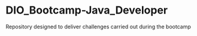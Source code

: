 # DIO_Bootcamp-Java_Developer
Repository designed to deliver challenges carried out during the bootcamp
